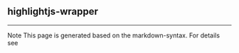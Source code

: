 ## highlightjs-wrapper

<hr/>
Note This page is generated based on the markdown-syntax. For details see <http://daringfireball.net/projects/markdown/syntax/>
